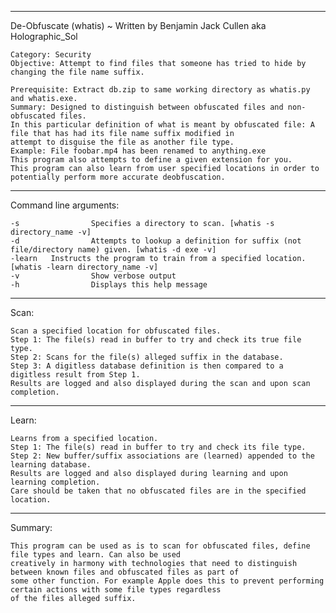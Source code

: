 ---------------------------------------------------------------------------------------------------------------------------------------
De-Obfuscate (whatis) ~ Written by Benjamin Jack Cullen aka Holographic_Sol

    Category: Security
    Objective: Attempt to find files that someone has tried to hide by changing the file name suffix.
    
    Prerequisite: Extract db.zip to same working directory as whatis.py and whatis.exe.
    Summary: Designed to distinguish between obfuscated files and non-obfuscated files.
    In this particular definition of what is meant by obfuscated file: A file that has had its file name suffix modified in
    attempt to disguise the file as another file type.
    Example: File foobar.mp4 has been renamed to anything.exe
    This program also attempts to define a given extension for you.
    This program can also learn from user specified locations in order to potentially perform more accurate deobfuscation.
---------------------------------------------------------------------------------------------------------------------------------------

Command line arguments:

    -s                Specifies a directory to scan. [whatis -s directory_name -v]
    -d                Attempts to lookup a definition for suffix (not file/directory name) given. [whatis -d exe -v]
    -learn   Instructs the program to train from a specified location. [whatis -learn directory_name -v]
    -v                Show verbose output
    -h                Displays this help message

---------------------------------------------------------------------------------------------------------------------------------------
Scan:

    Scan a specified location for obfuscated files.
    Step 1: The file(s) read in buffer to try and check its true file type.
    Step 2: Scans for the file(s) alleged suffix in the database.
    Step 3: A digitless database definition is then compared to a digitless result from Step 1.
    Results are logged and also displayed during the scan and upon scan completion.

---------------------------------------------------------------------------------------------------------------------------------------
Learn:

    Learns from a specified location.
    Step 1: The file(s) read in buffer to try and check its file type.
    Step 2: New buffer/suffix associations are (learned) appended to the learning database.
    Results are logged and also displayed during learning and upon learning completion.
    Care should be taken that no obfuscated files are in the specified location.

---------------------------------------------------------------------------------------------------------------------------------------
Summary:

    This program can be used as is to scan for obfuscated files, define file types and learn. Can also be used
    creatively in harmony with technologies that need to distinguish between known files and obfuscated files as part of
    some other function. For example Apple does this to prevent performing certain actions with some file types regardless
    of the files alleged suffix.
